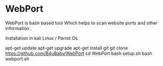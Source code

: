 # WebPort
WebPort is bash based tool
Which helps to scan website ports and other
 information . 

Installation in kali Linux / Parrot Os

apt-get update
apt-get upgrade
apt-get install git
git clone https://github.com/B4uBaby/WebPort
cd WebPort
bash setup.sh
bash webport.sh



